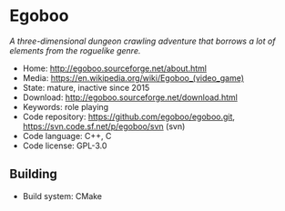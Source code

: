 # Egoboo

_A three-dimensional dungeon crawling adventure that borrows a lot of elements from the roguelike genre._

- Home: http://egoboo.sourceforge.net/about.html
- Media: <https://en.wikipedia.org/wiki/Egoboo_(video_game)>
- State: mature, inactive since 2015
- Download: http://egoboo.sourceforge.net/download.html
- Keywords: role playing
- Code repository: https://github.com/egoboo/egoboo.git, https://svn.code.sf.net/p/egoboo/svn (svn)
- Code language: C++, C
- Code license: GPL-3.0

## Building

- Build system: CMake
